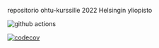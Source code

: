 repositorio ohtu-kurssille 2022 Helsingin yliopisto

![github actions](https://github.com/minervaana/ohtu22/actions/workflows/main.yml/badge.svg)

[![codecov](https://codecov.io/gh/minervaana/ohtu22/branch/master/graph/badge.svg?token=PFW1WBFCNM)](https://codecov.io/gh/minervaana/ohtu22)
